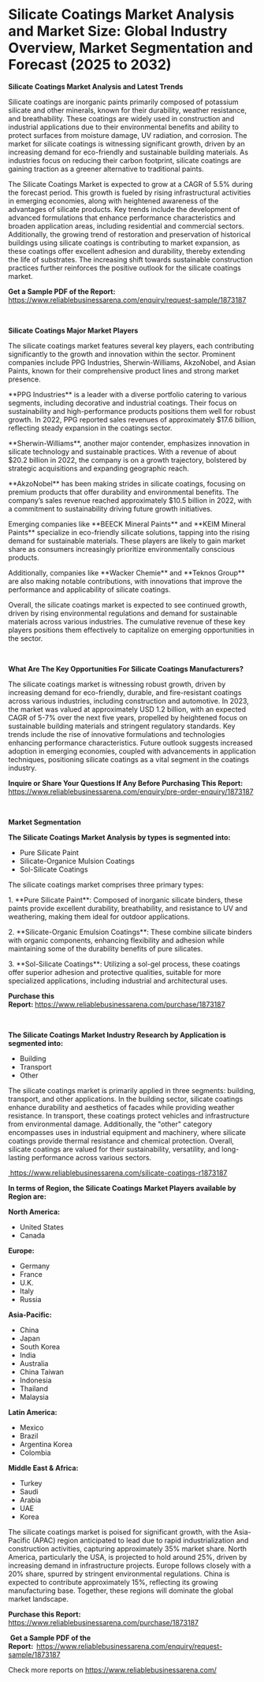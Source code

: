 <p><h1>Silicate Coatings Market Analysis and Market Size: Global Industry Overview, Market Segmentation and Forecast (2025 to 2032)</h1></p><p><strong>Silicate Coatings Market Analysis and Latest Trends</strong></p>
<p><p>Silicate coatings are inorganic paints primarily composed of potassium silicate and other minerals, known for their durability, weather resistance, and breathability. These coatings are widely used in construction and industrial applications due to their environmental benefits and ability to protect surfaces from moisture damage, UV radiation, and corrosion. The market for silicate coatings is witnessing significant growth, driven by an increasing demand for eco-friendly and sustainable building materials. As industries focus on reducing their carbon footprint, silicate coatings are gaining traction as a greener alternative to traditional paints.</p><p>The Silicate Coatings Market is expected to grow at a CAGR of 5.5% during the forecast period. This growth is fueled by rising infrastructural activities in emerging economies, along with heightened awareness of the advantages of silicate products. Key trends include the development of advanced formulations that enhance performance characteristics and broaden application areas, including residential and commercial sectors. Additionally, the growing trend of restoration and preservation of historical buildings using silicate coatings is contributing to market expansion, as these coatings offer excellent adhesion and durability, thereby extending the life of substrates. The increasing shift towards sustainable construction practices further reinforces the positive outlook for the silicate coatings market.</p></p>
<p><strong>Get a Sample PDF of the Report:&nbsp;</strong> <a href="https://www.reliablebusinessarena.com/enquiry/request-sample/1873187?utm_campaign=3183&utm_medium=2&utm_source=Github&utm_content=ia&utm_term=31032025&utm_id=silicate-coatings">https://www.reliablebusinessarena.com/enquiry/request-sample/1873187</a></p>
<p>&nbsp;</p>
<p><strong>Silicate Coatings Major Market Players</strong></p>
<p><p>The silicate coatings market features several key players, each contributing significantly to the growth and innovation within the sector. Prominent companies include PPG Industries, Sherwin-Williams, AkzoNobel, and Asian Paints, known for their comprehensive product lines and strong market presence. </p><p>**PPG Industries** is a leader with a diverse portfolio catering to various segments, including decorative and industrial coatings. Their focus on sustainability and high-performance products positions them well for robust growth. In 2022, PPG reported sales revenues of approximately $17.6 billion, reflecting steady expansion in the coatings sector.</p><p>**Sherwin-Williams**, another major contender, emphasizes innovation in silicate technology and sustainable practices. With a revenue of about $20.2 billion in 2022, the company is on a growth trajectory, bolstered by strategic acquisitions and expanding geographic reach.</p><p>**AkzoNobel** has been making strides in silicate coatings, focusing on premium products that offer durability and environmental benefits. The company’s sales revenue reached approximately $10.5 billion in 2022, with a commitment to sustainability driving future growth initiatives.</p><p>Emerging companies like **BEECK Mineral Paints** and **KEIM Mineral Paints** specialize in eco-friendly silicate solutions, tapping into the rising demand for sustainable materials. These players are likely to gain market share as consumers increasingly prioritize environmentally conscious products.</p><p>Additionally, companies like **Wacker Chemie** and **Teknos Group** are also making notable contributions, with innovations that improve the performance and applicability of silicate coatings.</p><p>Overall, the silicate coatings market is expected to see continued growth, driven by rising environmental regulations and demand for sustainable materials across various industries. The cumulative revenue of these key players positions them effectively to capitalize on emerging opportunities in the sector.</p></p>
<p>&nbsp;</p>
<p><strong>What Are The Key Opportunities For Silicate Coatings Manufacturers?</strong></p>
<p><p>The silicate coatings market is witnessing robust growth, driven by increasing demand for eco-friendly, durable, and fire-resistant coatings across various industries, including construction and automotive. In 2023, the market was valued at approximately USD 1.2 billion, with an expected CAGR of 5-7% over the next five years, propelled by heightened focus on sustainable building materials and stringent regulatory standards. Key trends include the rise of innovative formulations and technologies enhancing performance characteristics. Future outlook suggests increased adoption in emerging economies, coupled with advancements in application techniques, positioning silicate coatings as a vital segment in the coatings industry.</p></p>
<p><strong>Inquire or Share Your Questions If Any Before Purchasing This Report:</strong> <a href="https://www.reliablebusinessarena.com/enquiry/pre-order-enquiry/1873187?utm_campaign=3183&utm_medium=2&utm_source=Github&utm_content=ia&utm_term=31032025&utm_id=silicate-coatings">https://www.reliablebusinessarena.com/enquiry/pre-order-enquiry/1873187</a></p>
<p>&nbsp;</p>
<p><strong>Market Segmentation</strong></p>
<p><strong>The Silicate Coatings Market Analysis by types is segmented into:</strong></p>
<p><ul><li>Pure Silicate Paint</li><li>Silicate-Organice Mulsion Coatings</li><li>Sol-Silicate Coatings</li></ul></p>
<p><p>The silicate coatings market comprises three primary types: </p><p>1. **Pure Silicate Paint**: Composed of inorganic silicate binders, these paints provide excellent durability, breathability, and resistance to UV and weathering, making them ideal for outdoor applications.</p><p>2. **Silicate-Organic Emulsion Coatings**: These combine silicate binders with organic components, enhancing flexibility and adhesion while maintaining some of the durability benefits of pure silicates.</p><p>3. **Sol-Silicate Coatings**: Utilizing a sol-gel process, these coatings offer superior adhesion and protective qualities, suitable for more specialized applications, including industrial and architectural uses.</p></p>
<p><strong>Purchase this Report:&nbsp;</strong><a href="https://www.reliablebusinessarena.com/purchase/1873187?utm_campaign=3183&utm_medium=2&utm_source=Github&utm_content=ia&utm_term=31032025&utm_id=silicate-coatings">https://www.reliablebusinessarena.com/purchase/1873187</a></p>
<p>&nbsp;</p>
<p><strong>The Silicate Coatings Market Industry Research by Application is segmented into:</strong></p>
<p><ul><li>Building</li><li>Transport</li><li>Other</li></ul></p>
<p><p>The silicate coatings market is primarily applied in three segments: building, transport, and other applications. In the building sector, silicate coatings enhance durability and aesthetics of facades while providing weather resistance. In transport, these coatings protect vehicles and infrastructure from environmental damage. Additionally, the "other" category encompasses uses in industrial equipment and machinery, where silicate coatings provide thermal resistance and chemical protection. Overall, silicate coatings are valued for their sustainability, versatility, and long-lasting performance across various sectors.</p></p>
<p><a href="https://www.reliablebusinessarena.com/silicate-coatings-r1873187?utm_campaign=3183&utm_medium=2&utm_source=Github&utm_content=ia&utm_term=31032025&utm_id=silicate-coatings">&nbsp;https://www.reliablebusinessarena.com/silicate-coatings-r1873187</a></p>
<p><strong>In terms of Region, the Silicate Coatings Market Players available by Region are:</strong></p>
<p>
    <p> <strong> North America: </strong>
        <ul>
            <li>United States</li>
            <li>Canada</li>
        </ul>
        </p> 
    <p> <strong> Europe: </strong>
        <ul>
            <li>Germany</li>
            <li>France</li>
            <li>U.K.</li>
            <li>Italy</li>
            <li>Russia</li>
        </ul>
        </p> 
    <p> <strong> Asia-Pacific: </strong>
        <ul>
            <li>China</li>
            <li>Japan</li>
            <li>South Korea</li>
            <li>India</li>
            <li>Australia</li>
            <li>China Taiwan</li>
            <li>Indonesia</li>
            <li>Thailand</li>
            <li>Malaysia</li>
        </ul>
        </p> 
    <p> <strong> Latin America: </strong>
        <ul>
            <li>Mexico</li>
            <li>Brazil</li>
            <li>Argentina Korea</li>
            <li>Colombia</li>
        </ul>
        </p> 
    <p> <strong> Middle East & Africa: </strong>
        <ul>
            <li>Turkey</li>
            <li>Saudi</li>
            <li>Arabia</li>
            <li>UAE</li>
            <li>Korea</li>
        </ul>
    </p>
    </p>
<p><p>The silicate coatings market is poised for significant growth, with the Asia-Pacific (APAC) region anticipated to lead due to rapid industrialization and construction activities, capturing approximately 35% market share. North America, particularly the USA, is projected to hold around 25%, driven by increasing demand in infrastructure projects. Europe follows closely with a 20% share, spurred by stringent environmental regulations. China is expected to contribute approximately 15%, reflecting its growing manufacturing base. Together, these regions will dominate the global market landscape.</p></p>
<p><strong>Purchase this Report: </strong><a href="https://www.reliablebusinessarena.com/purchase/1873187?utm_campaign=3183&utm_medium=2&utm_source=Github&utm_content=ia&utm_term=31032025&utm_id=silicate-coatings">https://www.reliablebusinessarena.com/purchase/1873187</a></p>
<p>&nbsp;<strong>Get a Sample PDF of the Report:&nbsp;&nbsp;</strong><a href="https://www.reliablebusinessarena.com/enquiry/request-sample/1873187?utm_campaign=3183&utm_medium=2&utm_source=Github&utm_content=ia&utm_term=31032025&utm_id=silicate-coatings">https://www.reliablebusinessarena.com/enquiry/request-sample/1873187</a></p>
<p><strong></strong></p>
<p>Check more reports on <a href="https://www.reliablebusinessarena.com/?utm_campaign=3183&utm_medium=2&utm_source=Github&utm_content=ia&utm_term=31032025&utm_id=silicate-coatings">https://www.reliablebusinessarena.com/</a></p>